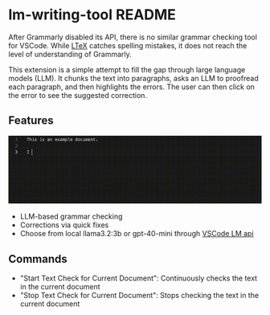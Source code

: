 # lm-writing-tool README

After Grammarly disabled its API, there is no similar grammar checking tool for VSCode. While [LTeX](https://marketplace.visualstudio.com/items?itemName=valentjn.vscode-ltex) catches spelling mistakes, it does not reach the level of understanding of Grammarly.

This extension is a simple attempt to fill the gap through large language models (LLM). It chunks the text into paragraphs, asks an LLM to proofread each paragraph, and then highlights the errors. The user can then click on the error to see the suggested correction.

## Features

![LLM-based grammar checking](resources/demo.gif)
- LLM-based grammar checking
- Corrections via quick fixes
- Choose from local llama3.2:3b or gpt-40-mini through [VSCode LM api](https://code.visualstudio.com/api/extension-guides/language-model)

## Commands

- "Start Text Check for Current Document": Continuously checks the text in the current document
- "Stop Text Check for Current Document": Stops checking the text in the current document